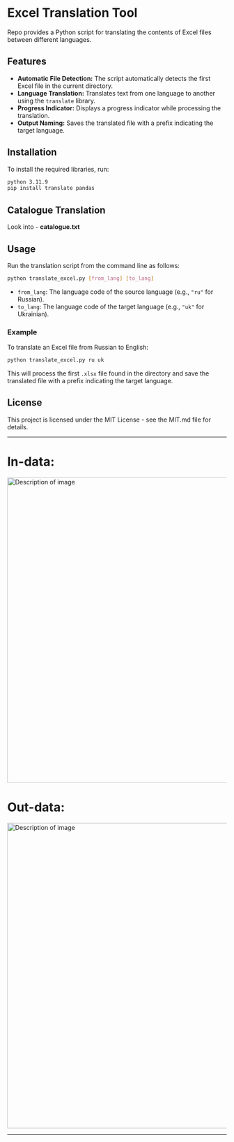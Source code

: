 # Excel Translation Tool

Repo provides a Python script for translating the contents of Excel files between different languages.

## Features

- **Automatic File Detection:** The script automatically detects the first Excel file in the current directory.
- **Language Translation:** Translates text from one language to another using the `translate` library.
- **Progress Indicator:** Displays a progress indicator while processing the translation.
- **Output Naming:** Saves the translated file with a prefix indicating the target language.

## Installation

To install the required libraries, run:
```bash
python 3.11.9
pip install translate pandas
```
## Catalogue Translation
Look into - **catalogue.txt**

## Usage

Run the translation script from the command line as follows:
```bash
python translate_excel.py [from_lang] [to_lang]
```
- `from_lang`: The language code of the source language (e.g., `"ru"` for Russian).
- `to_lang`: The language code of the target language (e.g., `"uk"` for Ukrainian).

### Example

To translate an Excel file from Russian to English:
```bash
python translate_excel.py ru uk
```

This will process the first `.xlsx` file found in the directory and save the translated file with a prefix indicating the target language.

## License

This project is licensed under the MIT License - see the MIT.md file for details.

---
# In-data:
<img src="https://github.com/user-attachments/assets/f4880462-4cca-4059-9a3f-a4819146463b" alt="Description of image" width="700"/>

# Out-data:
<img src="https://github.com/user-attachments/assets/c0eb7a1f-dfcd-4718-8c74-7fee61e1e210" alt="Description of image" width="700"/>



---
